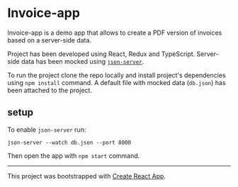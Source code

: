 # Invoice-app

Invoice-app is a demo app that allows to create a PDF version of invoices based on a server-side data.

Project has been developed using React, Redux and TypeScript.
Server-side data has been mocked using [`json-server`](https://www.npmjs.com/package/json-server).

To run the project clone the repo locally and install project's dependencies using `npm install` command.
A default file with mocked data (`db.json`) has been attached to the project.

## setup

To enable `json-server` run:

    json-server --watch db.json --port 8000

Then open the app with `npm start` command.

----

This project was bootstrapped with [Create React App](https://github.com/facebook/create-react-app).
